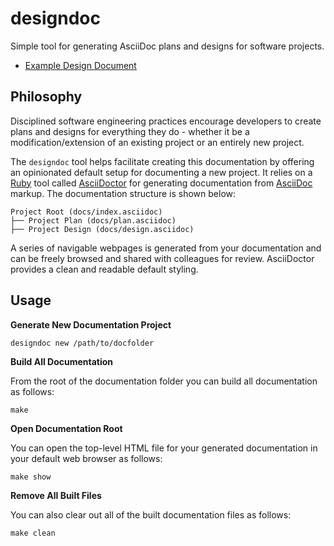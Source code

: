 # designdoc

Simple tool for generating AsciiDoc plans and designs for software projects.

* [Example Design Document](https://etscrivner.github.io/designdoc/index.html)

## Philosophy

Disciplined software engineering practices encourage developers to create plans
and designs for everything they do - whether it be a modification/extension of
an existing project or an entirely new project.

The `designdoc` tool helps facilitate creating this documentation by offering
an opinionated default setup for documenting a new project. It relies on a
[Ruby](https://www.ruby-lang.org/en/) tool called [AsciiDoctor](https://asciidoctor.org/) for generating documentation from
[AsciiDoc](http://asciidoc.org/) markup. The documentation structure is shown below:

```
Project Root (docs/index.asciidoc)
├── Project Plan (docs/plan.asciidoc)
├── Project Design (docs/design.asciidoc)
```

A series of navigable webpages is generated from your documentation and can be
freely browsed and shared with colleagues for review. AsciiDoctor provides a
clean and readable default styling.

## Usage

**Generate New Documentation Project**

```
designdoc new /path/to/docfolder
```

**Build All Documentation**

From the root of the documentation folder you can build all documentation as follows:

```
make
```

**Open Documentation Root**

You can open the top-level HTML file for your generated documentation in your
default web browser as follows:

```
make show
```

**Remove All Built Files**

You can also clear out all of the built documentation files as follows:

```
make clean
```
